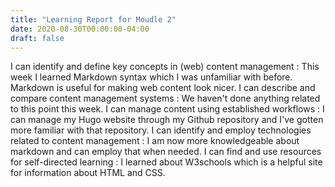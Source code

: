 ```yaml
---
title: "Learning Report for Moudle 2"
date: 2020-08-30T00:00:00-04:00
draft: false
---
```


I can identify and define key concepts in (web) content management : This week I learned Markdown syntax which I was unfamiliar with before. Markdown is useful for making web content look nicer.
I can describe and compare content management systems : We haven't done anything related to this point this week.
I can manage content using established workflows : I can manage my Hugo website through my Github repository and I've gotten more familiar with that repository. 
I can identify and employ technologies related to content management : I am now more knowledgeable about markdown and can employ that when needed.
I can find and use resources for self-directed learning : I learned about W3schools which is a helpful site for information about HTML and CSS. 
